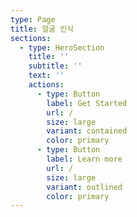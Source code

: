 ```yaml
---
type: Page
title: 얼굴 인식
sections:
  - type: HeroSection
    title: ''
    subtitle: ''
    text: ''
    actions:
      - type: Button
        label: Get Started
        url: /
        size: large
        variant: contained
        color: primary
      - type: Button
        label: Learn more
        url: /
        size: large
        variant: outlined
        color: primary
---
```

